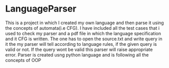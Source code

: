 # LanguageParser
This is a project in which I created my own language and then parse it using the concepts of automata(i.e CFG). I have included all the test cases that i used to check my parser and a pdf file in which the language specification and it CFG is written.
The one has to open the source.txt and write query in it the my parser will tell according to language rules, if the given query is valid or not. If the query wont be valid this parser will raise appropriate error.
Parser is created usng python language and is following all the concepts of OOP 
